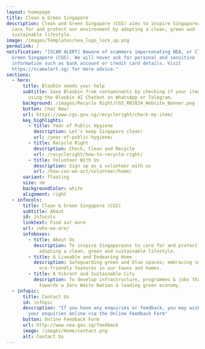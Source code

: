 ```yaml
---
layout: homepage
title: Clean & Green Singapore
description: Clean and Green Singapore (CGS) aims to inspire Singaporeans to
  care for and protect our environment by adopting a clean, green and
  sustainable lifestyle.
image: /images/Templates/nea_logo_lock_up.png
permalink: /
notification: "[SCAM ALERT] Beware of scammers impersonating NEA, or Clean &
  Green Singapore (CGS). We will never ask for personal and sensitive
  information such as bank account or credit card details. Visit
  https://scamalert.sg/ for more advice."
sections:
  - hero:
      title: Bloobin needs your help
      subtitle: Save Bloobin from contaminants by checking if your item is recyclable
        using the Bloobin AI Chatbot on WhatsApp or Telegram.
      background: /images/Recycle Right/CGS_RR2024_Website_Banner.png
      button: Chat Now!
      url: https://www.cgs.gov.sg/recycleright/check-my-item/
      key_highlights:
        - title: Year of Public Hygiene
          description: Let's keep Singapore clean!
          url: /year-of-public-hygiene/
        - title: Recycle Right
          description: Check, Clean and Recycle
          url: /recycleright/how-to-recycle-right/
        - title: Volunteer With Us
          description: Sign up as a volunteer with us
          url: /how-can-we-act/volunteer/home/
      variant: floating
      size: sm
      backgroundColor: white
      alignment: right
  - infocols:
      title: Clean & Green Singapore (CGS)
      subtitle: About
      id: infocols
      linktext: Find out more
      url: /who-we-are/
      infoboxes:
        - title: About Us
          description: To inspire Singaporeans to care for and protect our environment by
            adopting a clean, green and sustainable lifestyle.
        - title: A Liveable and Endearing Home
          description: Safeguarding green and blue spaces; embracing smart technology and
            eco-friendly features in our towns and homes.
        - title: A Vibrant and Sustainable City
          description: To develop infrastructure, programmes & jobs that support the move
            towards a Zero Waste Nation & leading green economy.
  - infopic:
      title: Contact Us
      id: infopic
      description: "If you have any enquiries or feedback, you may wish to:  Submit
        your enquiries online via the Online Feedback Form"
      button: Online Feedback Form
      url: http://www.nea.gov.sg/feedback
      image: /images/Home/contact.png
      alt: Contact Us
---
```

